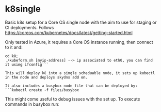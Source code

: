 # k8single

Basic k8s setup for a Core OS single node with the aim to use for staging or CI deployments. Follows https://coreos.com/kubernetes/docs/latest/getting-started.html

Only tested in Azure, it requires a Core OS instance running, then connect to it and:

```git clone https://github.com/vtuson/k8single.git k8 ; 
cd k8;
./kubeform.sh [myip-address] --> ip associated to eth0, you can find it using ifconfig```

This will deploy k8 into a single scheduable node, it sets up kubectl in the node and deploys skydns add on.  

It also includes a busybox node file that can be deployed by:
```kubectl create -f files/busybox
```

This might come useful to debug issues with the set up. To execute commands in busybox run:
```kubectl exec busybox -- [command]
```

